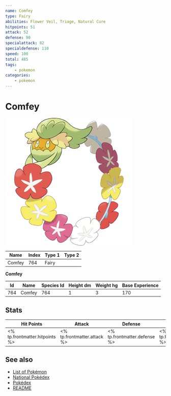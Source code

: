 ```yaml
---
name: Comfey
type: Fairy
abilities: Flower Veil, Triage, Natural Cure
hitpoints: 51
attack: 52
defense: 90
specialattack: 82
specialdefense: 110
speed: 100
total: 485
tags:
    - pokemon
categories:
    - pokemon
---
```


# Comfey


![Comfey](images/764.png)

| **Name** | **Index** | **Type 1** | **Type 2** |
|----|----|----|----|
| Comfey | 764 | Fairy  |  |

**Comfey** 




| **Id** | **Name** | **Species Id** | **Height dm** | **Weight hg** | **Base Experience** |
|--------|----------|----------------|------------|------------|---------------------|
| 764 | Comfey | 764 | 1 | 3 | 170 |



## Stats

| **Hit Points** | **Attack** | **Defense** | **Special Attack** | **Special Defense** | **Speed** | **Total** |
|----------------|------------|-------------|--------------------|---------------------|-----------|-----------|
| <% tp.frontmatter.hitpoints %> | <% tp.frontmatter.attack %> | <% tp.frontmatter.defense %> | <% tp.frontmatter.specialattack %> | <% tp.frontmatter.specialdefense %> | <% tp.frontmatter.speed %> | <% tp.frontmatter.total %> |

## See also

- [List of Pokémon](../pokemon.md)
- [National Pokédex](../national_pokedex.md)
- [Pokédex](../pokedex.md)
- [README](../README.md)
